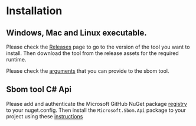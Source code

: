 # Installation

## Windows, Mac and Linux executable.
Please check the [Releases](https://github.com/microsoft/sbom-tool/releases) page to go to the version of the tool you want to install. Then download the tool from the release assets for the required runtime. 

Please check the [arguments](sbom-tool-arguments.md) that you can provide to the sbom tool.

## Sbom tool C# Api
Please add and authenticate the Microsoft GitHub NuGet package [registry](https://github.com/orgs/microsoft/packages?repo_name=sbom-tool) to your nuget.config. Then install the `Microsoft.Sbom.Api` package to your project using these [instructions](https://docs.github.com/en/packages/working-with-a-github-packages-registry/working-with-the-nuget-registry#installing-a-package)
